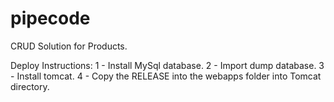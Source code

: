 # pipecode
CRUD Solution for Products.

Deploy Instructions:
1 - Install MySql database.
2 - Import dump database.
3 - Install tomcat.
4 - Copy the RELEASE into the webapps folder into Tomcat directory.
